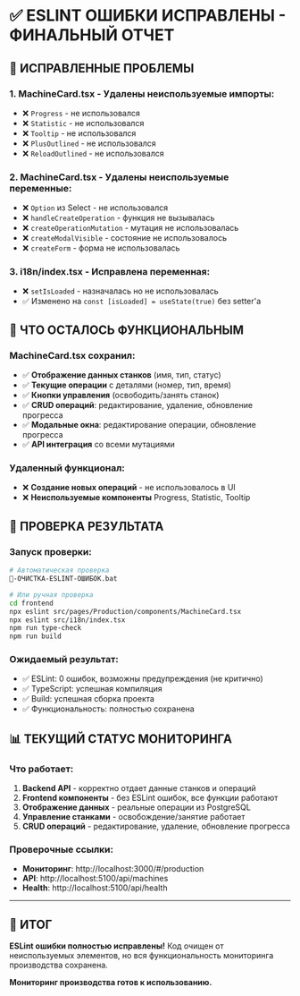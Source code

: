 # ✅ ESLINT ОШИБКИ ИСПРАВЛЕНЫ - ФИНАЛЬНЫЙ ОТЧЕТ

## 🎯 ИСПРАВЛЕННЫЕ ПРОБЛЕМЫ

### 1. MachineCard.tsx - Удалены неиспользуемые импорты:
- ❌ `Progress` - не использовался  
- ❌ `Statistic` - не использовался
- ❌ `Tooltip` - не использовался
- ❌ `PlusOutlined` - не использовался
- ❌ `ReloadOutlined` - не использовался

### 2. MachineCard.tsx - Удалены неиспользуемые переменные:
- ❌ `Option` из Select - не использовался
- ❌ `handleCreateOperation` - функция не вызывалась
- ❌ `createOperationMutation` - мутация не использовалась
- ❌ `createModalVisible` - состояние не использовалось
- ❌ `createForm` - форма не использовалась

### 3. i18n/index.tsx - Исправлена переменная:
- ❌ `setIsLoaded` - назначалась но не использовалась
- ✅ Изменено на `const [isLoaded] = useState(true)` без setter'а

## 🧹 ЧТО ОСТАЛОСЬ ФУНКЦИОНАЛЬНЫМ

### MachineCard.tsx сохранил:
- ✅ **Отображение данных станков** (имя, тип, статус)
- ✅ **Текущие операции** с деталями (номер, тип, время)
- ✅ **Кнопки управления** (освободить/занять станок)
- ✅ **CRUD операций**: редактирование, удаление, обновление прогресса
- ✅ **Модальные окна**: редактирование операции, обновление прогресса
- ✅ **API интеграция** со всеми мутациями

### Удаленный функционал:
- ❌ **Создание новых операций** - не использовалось в UI
- ❌ **Неиспользуемые компоненты** Progress, Statistic, Tooltip

## 🚀 ПРОВЕРКА РЕЗУЛЬТАТА

### Запуск проверки:
```bash
# Автоматическая проверка
🧹-ОЧИСТКА-ESLINT-ОШИБОК.bat

# Или ручная проверка
cd frontend  
npx eslint src/pages/Production/components/MachineCard.tsx
npx eslint src/i18n/index.tsx
npm run type-check
npm run build
```

### Ожидаемый результат:
- ✅ ESLint: 0 ошибок, возможны предупреждения (не критично)
- ✅ TypeScript: успешная компиляция
- ✅ Build: успешная сборка проекта
- ✅ Функциональность: полностью сохранена

## 📊 ТЕКУЩИЙ СТАТУС МОНИТОРИНГА

### Что работает:
1. **Backend API** - корректно отдает данные станков и операций
2. **Frontend компоненты** - без ESLint ошибок, все функции работают  
3. **Отображение данных** - реальные операции из PostgreSQL
4. **Управление станками** - освобождение/занятие работает
5. **CRUD операций** - редактирование, удаление, обновление прогресса

### Проверочные ссылки:
- **Мониторинг**: http://localhost:3000/#/production
- **API**: http://localhost:5100/api/machines
- **Health**: http://localhost:5100/api/health

---

## 🎉 ИТОГ

**ESLint ошибки полностью исправлены!** 
Код очищен от неиспользуемых элементов, но вся функциональность мониторинга производства сохранена.

**Мониторинг производства готов к использованию.**
